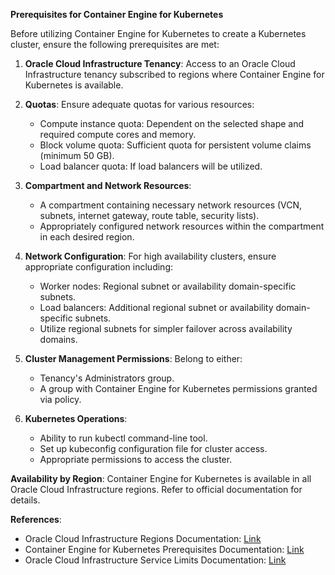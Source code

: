 **Prerequisites for Container Engine for Kubernetes**

Before utilizing Container Engine for Kubernetes to create a Kubernetes cluster, ensure the following prerequisites are met:

1. **Oracle Cloud Infrastructure Tenancy**: Access to an Oracle Cloud Infrastructure tenancy subscribed to regions where Container Engine for Kubernetes is available.

2. **Quotas**: Ensure adequate quotas for various resources:
   - Compute instance quota: Dependent on the selected shape and required compute cores and memory.
   - Block volume quota: Sufficient quota for persistent volume claims (minimum 50 GB).
   - Load balancer quota: If load balancers will be utilized.
   
3. **Compartment and Network Resources**: 
   - A compartment containing necessary network resources (VCN, subnets, internet gateway, route table, security lists).
   - Appropriately configured network resources within the compartment in each desired region.

4. **Network Configuration**: For high availability clusters, ensure appropriate configuration including:
   - Worker nodes: Regional subnet or availability domain-specific subnets.
   - Load balancers: Additional regional subnet or availability domain-specific subnets.
   - Utilize regional subnets for simpler failover across availability domains.

5. **Cluster Management Permissions**: Belong to either:
   - Tenancy's Administrators group.
   - A group with Container Engine for Kubernetes permissions granted via policy.

6. **Kubernetes Operations**:
   - Ability to run kubectl command-line tool.
   - Set up kubeconfig configuration file for cluster access.
   - Appropriate permissions to access the cluster.

**Availability by Region**: Container Engine for Kubernetes is available in all Oracle Cloud Infrastructure regions. Refer to official documentation for details.

**References**:
- Oracle Cloud Infrastructure Regions Documentation: [Link](https://docs.oracle.com/iaas/Content/General/Concepts/regions.htm)
- Container Engine for Kubernetes Prerequisites Documentation: [Link](https://docs.oracle.com/en-us/iaas/Content/ContEng/Concepts/contengprerequisites.htm#regional-availability)
- Oracle Cloud Infrastructure Service Limits Documentation: [Link](https://docs.oracle.com/iaas/Content/General/Concepts/servicelimits.htm#computelimits)
